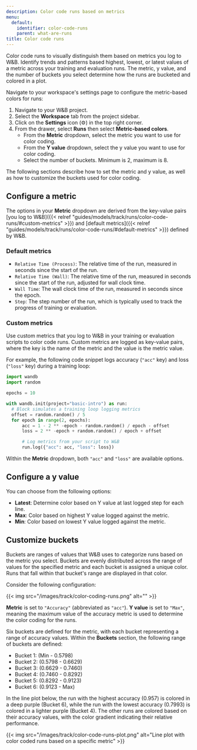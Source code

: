 ```yaml
---
description: Color code runs based on metrics 
menu:
  default:
    identifier: color-code-runs
    parent: what-are-runs
title: Color code runs
---
```


Color code runs to visually distinguish them based on metrics you log to W&B. Identify trends and patterns based highest, lowest, or latest values of a metric across your training and evaluation runs. The metric, y value, and the number of buckets you select determine how the runs are bucketed and colored in a plot. 

Navigate to your workspace's settings page to configure the metric-based colors for runs:

1. Navigate to your W&B project.
2. Select the **Workspace** tab from the project sidebar.
3. Click on the **Settings** icon (⚙️) in the top right corner.
4. From the drawer, select **Runs** then select **Metric-based colors**.
    - From the **Metric** dropdown, select the metric you want to use for color coding.
    - From the **Y value** dropdown, select the y value you want to use for color coding.
    - Select the number of buckets. Minimum is 2, maximum is 8.

The following sections describe how to set the metric and y value, as well as how to customize the buckets used for color coding.

## Configure a metric

The options in your **Metric** dropdown are derived from the key-value pairs [you log to W&B]({{< relref "guides/models/track/runs/color-code-runs/#custom-metrics" >}}) and [default metrics]({{< relref "guides/models/track/runs/color-code-runs/#default-metrics" >}}) defined by W&B.

### Default metrics

* `Relative Time (Process)`: The relative time of the run, measured in seconds since the start of the run.
* `Relative Time (Wall)`: The relative time of the run, measured in seconds since the start of the run, adjusted for wall clock time.
* `Wall Time`: The wall clock time of the run, measured in seconds since the epoch.
* `Step`: The step number of the run, which is typically used to track the progress of training or evaluation.

### Custom metrics

Use custom metrics that you log to W&B in your training or evaluation scripts to color code runs. Custom metrics are logged as key-value pairs, where the key is the name of the metric and the value is the metric value.

For example, the following code snippet logs accuracy (`"acc"` key) and loss (`"loss"` key) during a training loop:

```python
import wandb
import random

epochs = 10

with wandb.init(project="basic-intro") as run:
  # Block simulates a training loop logging metrics
  offset = random.random() / 5
  for epoch in range(2, epochs):
      acc = 1 - 2 ** -epoch - random.random() / epoch - offset
      loss = 2 ** -epoch + random.random() / epoch + offset

      # Log metrics from your script to W&B
      run.log({"acc": acc, "loss": loss})
```

Within the **Metric** dropdown, both `"acc"` and `"loss"` are available options.

## Configure a y value

You can choose from the following options:

- **Latest**: Determine color based on Y value at last logged step for each line.
- **Max**: Color based on highest Y value logged against the metric.
- **Min**: Color based on lowest Y value logged against the metric.

## Customize buckets

Buckets are ranges of values that W&B uses to categorize runs based on the metric you select. Buckets are evenly distributed across the range of values for the specified metric and each bucket is assigned a unique color. Runs that fall within that bucket's range are displayed in that color. 

Consider the following configuration:

{{< img src="/images/track/color-coding-runs.png" alt="" >}}

**Metric** is set to `"Accuracy"` (abbreviated as `"acc"`). **Y value** is set to `"Max"`, meaning the maximum value of the accuracy metric is used to determine the color coding for the runs. 

Six buckets are defined for the metric, with each bucket representing a range of accuracy values. Within the **Buckets** section, the following range of buckets are defined:

- Bucket 1: (Min - 0.5798)
- Bucket 2: (0.5798 - 0.6629)
- Bucket 3: (0.6629 - 0.7460)
- Bucket 4: (0.7460 - 0.8292)
- Bucket 5: (0.8292 - 0.9123)
- Bucket 6: (0.9123 - Max)

In the line plot below, the run with the highest accuracy (0.957) is colored in a deep purple (Bucket 6), while the run with the lowest accuracy (0.7993) is colored in a lighter purple (Bucket 4). The other runs are colored based on their accuracy values, with the color gradient indicating their relative performance. 

{{< img src="/images/track/color-code-runs-plot.png" alt="Line plot with color coded runs based on a specific metric" >}}